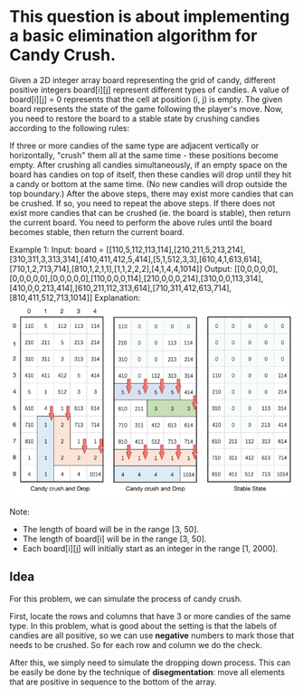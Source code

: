 # This question is about implementing a basic elimination algorithm for Candy Crush.

Given a 2D integer array board representing the grid of candy, different positive integers board[i][j] represent different types of candies. A value of board[i][j] = 0 represents that the cell at position (i, j) is empty. The given board represents the state of the game following the player's move. Now, you need to restore the board to a stable state by crushing candies according to the following rules:

If three or more candies of the same type are adjacent vertically or horizontally, "crush" them all at the same time - these positions become empty.
After crushing all candies simultaneously, if an empty space on the board has candies on top of itself, then these candies will drop until they hit a candy or bottom at the same time. (No new candies will drop outside the top boundary.)
After the above steps, there may exist more candies that can be crushed. If so, you need to repeat the above steps.
If there does not exist more candies that can be crushed (ie. the board is stable), then return the current board.
You need to perform the above rules until the board becomes stable, then return the current board.

Example 1:
Input:
board = 
[[110,5,112,113,114],[210,211,5,213,214],[310,311,3,313,314],[410,411,412,5,414],[5,1,512,3,3],[610,4,1,613,614],[710,1,2,713,714],[810,1,2,1,1],[1,1,2,2,2],[4,1,4,4,1014]]
Output:
[[0,0,0,0,0],[0,0,0,0,0],[0,0,0,0,0],[110,0,0,0,114],[210,0,0,0,214],[310,0,0,113,314],[410,0,0,213,414],[610,211,112,313,614],[710,311,412,613,714],[810,411,512,713,1014]]
Explanation: 
![](https://github.com/JiaqiHe/Leetcode/blob/master/723-Candy%20Crush/candy_crush_example_2.png)

Note:
* The length of board will be in the range [3, 50].
* The length of board[i] will be in the range [3, 50].
* Each board[i][j] will initially start as an integer in the range [1, 2000].

## Idea

For this problem, we can simulate the process of candy crush.

First, locate the rows and columns that have 3 or more candies of the same type. In this problem, what is good about the setting 
is that the labels of candies are all positive, so we can use __negative__ numbers to mark those that needs to be crushed. So for 
each row and column we do the check.

After this, we simply need to simulate the dropping down process. This can be easily be done by the technique of __disegmentation__:
move all elements that are positive in sequence to the bottom of the array.
